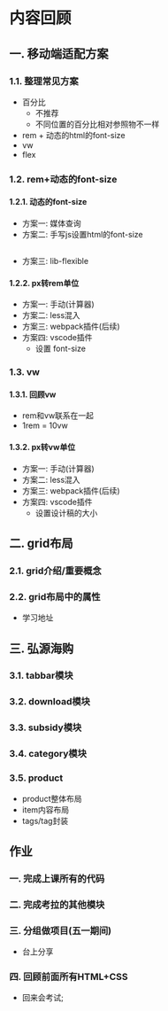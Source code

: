 # 内容回顾

## 一. 移动端适配方案

### 1.1. 整理常见方案

* 百分比
  * 不推荐
  * 不同位置的百分比相对参照物不一样
* rem  + 动态的html的font-size
* vw
* flex



### 1.2. rem+动态的font-size

#### 1.2.1. 动态的font-size

* 方案一: 媒体查询
* 方案二: 手写js设置html的font-size

```js

```

* 方案三: lib-flexible



#### 1.2.2. px转rem单位

* 方案一: 手动(计算器)
* 方案二: less混入
* 方案三: webpack插件(后续)
* 方案四: vscode插件
  * 设置 font-size



### 1.3. vw

#### 1.3.1. 回顾vw

* rem和vw联系在一起
* 1rem = 10vw



#### 1.3.2. px转vw单位

- 方案一: 手动(计算器)
- 方案二: less混入
- 方案三: webpack插件(后续)
- 方案四: vscode插件
  - 设置设计稿的大小



## 二. grid布局

### 2.1. grid介绍/重要概念



### 2.2. grid布局中的属性

* 学习地址





## 三. 弘源海购

### 3.1. tabbar模块



### 3.2. download模块



### 3.3. subsidy模块



### 3.4. category模块



### 3.5. product

* product整体布局
* item内容布局
* tags/tag封装





## 作业

### 一. 完成上课所有的代码



### 二. 完成考拉的其他模块



### 三. 分组做项目(五一期间)

* 台上分享



### 四. 回顾前面所有HTML+CSS

* 回来会考试;















